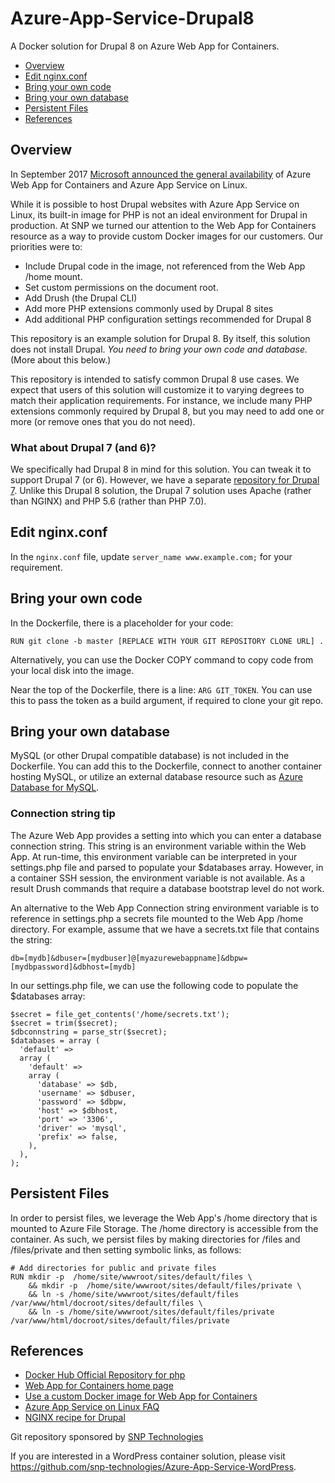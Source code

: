# Azure-App-Service-Drupal8
A Docker solution for Drupal 8 on Azure Web App for Containers.

* [Overview](#overview)
* [Edit nginx.conf](#nginx)
* [Bring your own code](#byo-code)
* [Bring your own database](#byo-database)
* [Persistent Files](#files)
* [References](#references)


<a id="overview"></a>
## Overview

In September 2017 [Microsoft announced the general availability](https://azure.microsoft.com/en-us/blog/general-availability-of-app-service-on-linux-and-web-app-for-containers/) of Azure Web App for Containers and Azure App Service on Linux.

While it is possible to host Drupal websites with Azure App Service on Linux, its built-in image for PHP is not an ideal environment for Drupal in production. At SNP we turned our attention to the Web App for Containers resource as a way to provide custom Docker images for our customers. Our priorities were to:

* Include Drupal code in the image, not referenced from the Web App /home mount.
* Set custom permissions on the document root.
* Add Drush (the Drupal CLI) 
* Add more PHP extensions commonly used by Drupal 8 sites
* Add additional PHP configuration settings recommended for Drupal 8

This repository is an example solution for Drupal 8. By itself, this solution does not install Drupal. *You need to bring your own code and database.* (More about this below.) 

This repository is intended to satisfy common Drupal 8 use cases. We expect that users of this solution will customize it to varying degrees to match their application requirements. For instance, we include many PHP extensions commonly required by Drupal 8, but you may need to add one or more (or remove ones that you do not need).

### What about Drupal 7 (and 6)?

We specifically had Drupal 8 in mind for this solution. You can tweak it to support Drupal 7 (or 6). However, we have a separate [repository for Drupal 7](https://github.com/snp-technologies/Azure-App-Service-Drupal7). Unlike this Drupal 8 solution, the Drupal 7 solution uses Apache (rather than NGINX) and PHP 5.6 (rather than PHP 7.0).

<a id="nginx"></a>
## Edit nginx.conf

In the `nginx.conf` file, update `server_name www.example.com;` for your requirement.

<a id="byo-code"></a>
## Bring your own code

In the Dockerfile, there is a placeholder for your code: 
```
RUN git clone -b master [REPLACE WITH YOUR GIT REPOSITORY CLONE URL] .
```
Alternatively, you can use the Docker COPY command to copy code from your local disk into the image.

Near the top of the Dockerfile, there is a line:
`ARG GIT_TOKEN`. You can use this to pass the token as a build argument, if required to clone your git repo.

<a id="byo-database"></a>
## Bring your own database

MySQL (or other Drupal compatible database) is not included in the Dockerfile. You can add this to the Dockerfile, connect to another container hosting MySQL, or utilize an external database resource such as [Azure Database for MySQL](https://docs.microsoft.com/en-us/azure/mysql/).

### Connection string tip

The Azure Web App provides a setting into which you can enter a database connection string. This string is an environment variable within the Web App. At run-time, this environment variable can be interpreted in your settings.php file and parsed to populate your $databases array. However, in a container SSH session, the environment variable is not available. As a result Drush commands that require a database bootstrap level do not work.

An alternative to the Web App Connection string environment variable is to reference in settings.php a secrets file mounted to the Web App /home directory. For example, assume that we have a secrets.txt file that contains the string:
```
db=[mydb]&dbuser=[mydbuser]@[myazurewebappname]&dbpw=[mydbpassword]&dbhost=[mydb]
```
In our settings.php file, we can use the following code to populate the $databases array:
```
$secret = file_get_contents('/home/secrets.txt');
$secret = trim($secret);
$dbconnstring = parse_str($secret);
$databases = array (
  'default' => 
  array (
    'default' => 
    array (
      'database' => $db,
      'username' => $dbuser,
      'password' => $dbpw,
      'host' => $dbhost,
      'port' => '3306',
      'driver' => 'mysql',
      'prefix' => false,
    ),
  ),
);
```
<a id="files"></a>
## Persistent Files

In order to persist files, we leverage the Web App's /home directory that is mounted to Azure File Storage. The /home directory is accessible from the container. As such, we persist files by making directories for /files and /files/private and then setting symbolic links, as follows:
```
# Add directories for public and private files
RUN mkdir -p  /home/site/wwwroot/sites/default/files \
    && mkdir -p  /home/site/wwwroot/sites/default/files/private \
    && ln -s /home/site/wwwroot/sites/default/files  /var/www/html/docroot/sites/default/files \
    && ln -s /home/site/wwwroot/sites/default/files/private  /var/www/html/docroot/sites/default/files/private
```
<a id="references"></a>
## References

* [Docker Hub Official Repository for php](https://hub.docker.com/r/_/php/)
* [Web App for Containers home page](https://azure.microsoft.com/en-us/services/app-service/containers/)
* [Use a custom Docker image for Web App for Containers](https://docs.microsoft.com/en-us/azure/app-service/containers/tutorial-custom-docker-image)
* [Azure App Service on Linux FAQ](https://docs.microsoft.com/en-us/azure/app-service/containers/app-service-linux-faq)
* [NGINX recipe for Drupal](https://www.nginx.com/resources/wiki/start/topics/recipes/drupal/)

Git repository sponsored by [SNP Technologies](https://www.snp.com)

If you are interested in a WordPress container solution, please visit https://github.com/snp-technologies/Azure-App-Service-WordPress.
